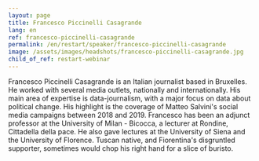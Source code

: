 ```yaml
---
layout: page
title: Francesco Piccinelli Casagrande
lang: en
ref: francesco-piccinelli-casagrande
permalink: /en/restart/speaker/francesco-piccinelli-casagrande
image: /assets/images/headshots/francesco-piccinelli-casagrande.jpg
child_of_ref: restart-webinar
---
```


Francesco Piccinelli Casagrande is an Italian journalist based in Bruxelles. He worked with several media outlets, nationally and internationally. His main area of expertise is data-journalism, with a major focus on data about political change. His highlight is the coverage of Matteo Salvini's social media campaigns between 2018 and 2019. Francesco has been an adjunct professor at the University of Milan - Bicocca, a lecturer at Rondine, Cittadella della pace. He also gave lectures at the University of Siena and the University of Florence. Tuscan native, and Fiorentina's disgruntled supporter, sometimes would chop his right hand for a slice of buristo.
